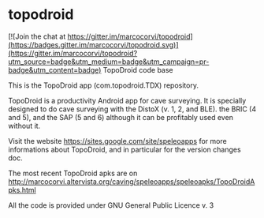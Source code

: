 # topodroid

[![Join the chat at https://gitter.im/marcocorvi/topodroid](https://badges.gitter.im/marcocorvi/topodroid.svg)](https://gitter.im/marcocorvi/topodroid?utm_source=badge&utm_medium=badge&utm_campaign=pr-badge&utm_content=badge)
TopoDroid code base

This is the TopoDroid app (com.topodroid.TDX) repository.

TopoDroid is a productivity Android app for cave surveying.
It is specially designed to do cave surveying with the DistoX (v. 1, 2, and BLE). the BRIC (4 and 5), and the SAP (5 and 6)
although it can be profitably used even without it.

Visit the website https://sites.google.com/site/speleoapps for more informations about TopoDroid, and in particular for the version changes doc.

The most recent TopoDroid apks are on http://marcocorvi.altervista.org/caving/speleoapps/speleoapks/TopoDroidApks.html 

All the code is provided under GNU General Public Licence v. 3 
